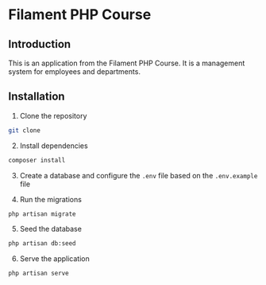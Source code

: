 # Filament PHP Course 

## Introduction

This is an application from the Filament PHP Course. It is a management system for employees and departments.

## Installation

1. Clone the repository

```bash
git clone
```

2. Install dependencies

```bash
composer install
```

3. Create a database and configure the `.env` file based on the `.env.example` file

4. Run the migrations

```bash
php artisan migrate
```

5. Seed the database

```bash
php artisan db:seed
```

6. Serve the application

```bash
php artisan serve
```